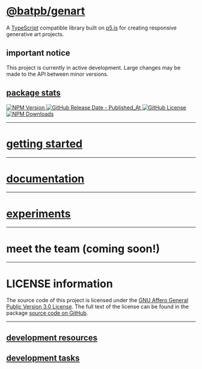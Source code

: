 # <a href="https://www.npmjs.com/package/@batpb/genart" target="_blank" rel="noopener noreferrer">@batpb/genart</a>

A <a href="https://www.typescriptlang.org/" target="_blank" rel="noopener noreferrer">TypeScript</a> compatible library
built on <a href="https://p5js.org/" target="_blank" rel="noopener noreferrer">p5.js</a> for creating responsive
generative art projects.

## important notice

This project is currently in active development.
Large changes may be made to the API between minor versions.

## [package stats](./package-stats.md)

<a href="https://www.npmjs.com/package/@batpb/genart" target="_blank" rel="noopener noreferrer">![NPM Version](https://img.shields.io/npm/v/%40batpb%2Fgenart)
![GitHub Release Date - Published_At](https://img.shields.io/github/release-date/brittni-and-the-polar-bear/generative-art-library)
![GitHub License](https://img.shields.io/github/license/brittni-and-the-polar-bear/generative-art-library)
![NPM Downloads](https://img.shields.io/npm/dw/%40batpb%2Fgenart)</a>

----

# [getting started](./getting-started.md)

----

# [documentation](./doc/index.html)

----

# [experiments](./experiments/index.md)

----

# meet the team (coming soon!)

----

# LICENSE information

The source code of this project is licensed under the 
<a href="https://www.gnu.org/licenses/agpl-3.0.en.html" target="_blank" rel="noopener noreferrer">GNU Affero General Public Version 3.0 License</a>.
The full text of the license can be found in the package 
<a href="https://github.com/brittni-and-the-polar-bear/generative-art-library/blob/main/LICENSE" target="_blank" rel="noopener noreferrer">source code on GitHub</a>.

----

## [development resources](./resources.md)

## [development tasks](./progress-tracking/progress.md)
